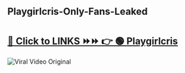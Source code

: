 
 ## Playgirlcris-Only-Fans-Leaked

# <h2><a href="https://clipsfans.com/Playgirlcris&ref=git">🔗 Click to LINKS ⏩⏩ 👉 🟢 Playgirlcris </a></h2>

<a href="https://clipsfans.com/Playgirlcris&ref=git" rel="nofollow" data-target="animated-image.originalLink"><img src="https://i.ibb.co.com/xMMVF88/686577567.gif" alt="Viral Video Original" style="max-width: 100%; display: inline-block;" data-target="animated-image.originalImage"></a>
